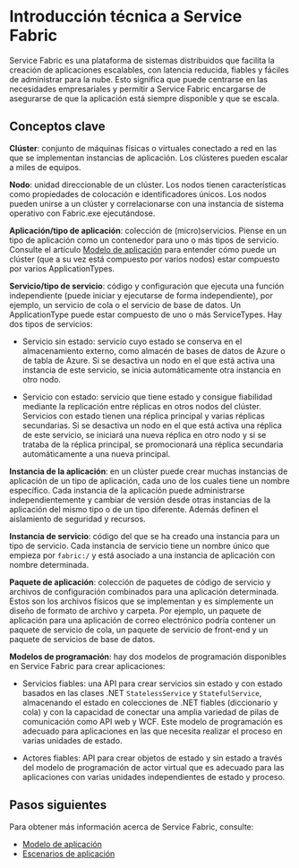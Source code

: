 <properties
   pageTitle="Introducción técnica"
   description="Introducción técnica a Service Fabric. Explica los conceptos claves y la introducción a la arquitectura"
   services="service-fabric"
   documentationCenter=".net"
   authors="msfussell"
   manager="timlt"
   editor="chackdan;subramar"/>

<tags
   ms.service="service-fabric"
   ms.devlang="dotnet"
   ms.topic="article"
   ms.tgt_pltfrm="NA"
   ms.workload="NA"
   ms.date="04/14/2015"
   ms.author="mfussell"/>

# Introducción técnica a Service Fabric

Service Fabric es una plataforma de sistemas distribuidos que facilita la creación de aplicaciones escalables, con latencia reducida, fiables y fáciles de administrar para la nube. Esto significa que puede centrarse en las necesidades empresariales y permitir a Service Fabric encargarse de asegurarse de que la aplicación está siempre disponible y que se escala.

## Conceptos clave

**Clúster**: conjunto de máquinas físicas o virtuales conectado a red en las que se implementan instancias de aplicación. Los clústeres pueden escalar a miles de equipos.

**Nodo**: unidad direccionable de un clúster. Los nodos tienen características como propiedades de colocación e identificadores únicos. Los nodos pueden unirse a un clúster y correlacionarse con una instancia de sistema operativo con Fabric.exe ejecutándose.

**Aplicación/tipo de aplicación**: colección de (micro)servicios. Piense en un tipo de aplicación como un contenedor para uno o más tipos de servicio. Consulte el artículo [Modelo de aplicación](service-fabric-application-model.md) para entender cómo puede un clúster (que a su vez está compuesto por varios nodos) estar compuesto por varios ApplicationTypes.

**Servicio/tipo de servicio**: código y configuración que ejecuta una función independiente (puede iniciar y ejecutarse de forma independiente), por ejemplo, un servicio de cola o el servicio de base de datos. Un ApplicationType puede estar compuesto de uno o más ServiceTypes. Hay dos tipos de servicios:

- Servicio sin estado: servicio cuyo estado se conserva en el almacenamiento externo, como almacén de bases de datos de Azure o de tabla de Azure. Si se desactiva un nodo en el que está activa una instancia de este servicio, se inicia automáticamente otra instancia en otro nodo.

- Servicio con estado: servicio que tiene estado y consigue fiabilidad mediante la replicación entre réplicas en otros nodos del clúster. Servicios con estado tienen una réplica principal y varias réplicas secundarias. Si se desactiva un nodo en el que está activa una réplica de este servicio, se iniciará una nueva réplica en otro nodo y si se trataba de la réplica principal, se promocionará una réplica secundaria automáticamente a una nueva principal.

**Instancia de la aplicación**: en un clúster puede crear muchas instancias de aplicación de un tipo de aplicación, cada uno de los cuales tiene un nombre específico. Cada instancia de la aplicación puede administrarse independientemente y cambiar de versión desde otras instancias de la aplicación del mismo tipo o de un tipo diferente. Además definen el aislamiento de seguridad y recursos.

**Instancia de servicio**: código del que se ha creado una instancia para un tipo de servicio. Cada instancia de servicio tiene un nombre único que empieza por `fabric:/` y está asociado a una instancia de aplicación con nombre determinada.

**Paquete de aplicación**: colección de paquetes de código de servicio y archivos de configuración combinados para una aplicación determinada. Estos son los archivos físicos que se implementan y es simplemente un diseño de formato de archivo y carpeta. Por ejemplo, un paquete de aplicación para una aplicación de correo electrónico podría contener un paquete de servicio de cola, un paquete de servicio de front-end y un paquete de servicios de base de datos.

**Modelos de programación**: hay dos modelos de programación disponibles en Service Fabric para crear aplicaciones:

- Servicios fiables: una API para crear servicios sin estado y con estado basados en las clases .NET `StatelessService` y `StatefulService`, almacenando el estado en colecciones de .NET fiables (diccionario y cola) y con la capacidad de conectar una amplia variedad de pilas de comunicación como API web y WCF. Este modelo de programación es adecuado para aplicaciones en las que necesita realizar el proceso en varias unidades de estado.

- Actores fiables: API para crear objetos de estado y sin estado a través del modelo de programación de actor virtual que es adecuado para las aplicaciones con varias unidades independientes de estado y proceso.

<!--Every topic should have next steps and links to the next logical set of content to keep the customer engaged-->
## Pasos siguientes
Para obtener más información acerca de Service Fabric, consulte:

- [Modelo de aplicación](service-fabric-application-model.md)
- [Escenarios de aplicación](service-fabric-application-scenarios.md)
 

<!---HONumber=August15_HO6-->